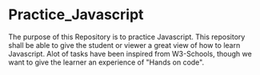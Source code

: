 # Practice_Javascript
The purpose of this Repository is to practice Javascript.
This repository shall be able to give the student or viewer a great view of how to learn Javascript.
Alot of tasks have been inspired from W3-Schools, though we want to give the learner an experience of "Hands on code".